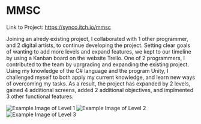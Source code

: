 # MMSC
Link to Project:
https://synco.itch.io/mmsc

Joining an alredy existing project, I collaborated with 1 other programmer, and 2 digital artists, to continue developing the project.
Setting clear goals of wanting to add more levels and expand features, we kept to our timeline by using a Kanban board on the website Trello.
One of 2 programmers, I contributed to the team by uprgrading and expanding the existing project. Using my knowledge of the C# language and the program Unity, I challenged myself to both apply my current knowledge, and learn new ways of overcoming my tasks.
As a result, the project has expanded by 2 levels, gained 4 additional screens, added 2 additional objectives, and implmented 3 other functional features.

![Example Image of Level 1](https://user-images.githubusercontent.com/72844093/118385464-e4fd7c80-b5c3-11eb-9311-2b30518bca17.png)
![Example Image of Level 2](https://user-images.githubusercontent.com/72844093/118385473-f47cc580-b5c3-11eb-8601-7c3071bf6402.png)
![Example Image of Level 3](https://user-images.githubusercontent.com/72844093/118385474-f6df1f80-b5c3-11eb-8043-137710b9a014.png)
